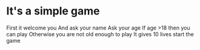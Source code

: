 # It's a simple game 

First it welcome you 
And ask your name
Ask your age 
If age >18 then you can play 
Otherwise you are not old enough to play 
It gives 10 lives start the game

